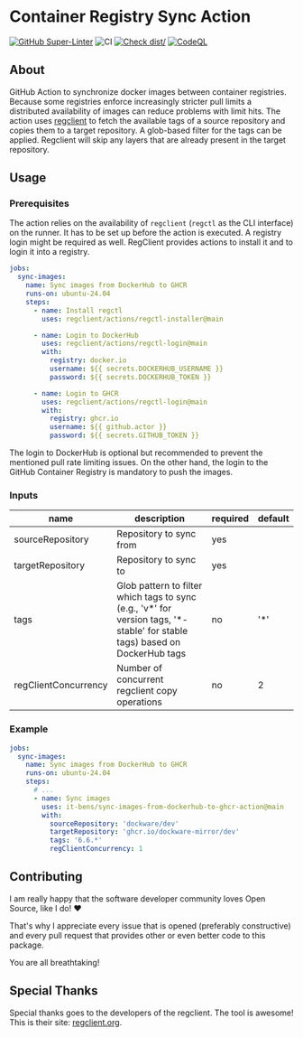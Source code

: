 # Container Registry Sync Action

[![GitHub Super-Linter](https://github.com/it-bens/sync-images-from-dockerhub-to-ghcr-action/actions/workflows/linter.yml/badge.svg)](https://github.com/super-linter/super-linter)
![CI](https://github.com/it-bens/sync-images-from-dockerhub-to-ghcr-action/actions/workflows/ci.yml/badge.svg)
[![Check dist/](https://github.com/it-bens/sync-images-from-dockerhub-to-ghcr-action/actions/workflows/check-dist.yml/badge.svg)](https://github.com/it-bens/sync-images-from-dockerhub-to-ghcr-action/actions/workflows/check-dist.yml)
[![CodeQL](https://github.com/it-bens/sync-images-from-dockerhub-to-ghcr-action/actions/workflows/codeql-analysis.yml/badge.svg)](https://github.com/it-bens/sync-images-from-dockerhub-to-ghcr-action/actions/workflows/codeql-analysis.yml)

## About

GitHub Action to synchronize docker images between container registries. Because
some registries enforce increasingly stricter pull limits a distributed
availability of images can reduce problems with limit hits. The action uses
[regclient](https://github.com/regclient/regclient) to fetch the available tags
of a source repository and copies them to a target repository. A glob-based
filter for the tags can be applied. Regclient will skip any layers that are
already present in the target repository.

## Usage

### Prerequisites

The action relies on the availability of `regclient` (`regctl` as the CLI
interface) on the runner. It has to be set up before the action is executed. A
registry login might be required as well. RegClient provides actions to install
it and to login it into a registry.

```yaml
jobs:
  sync-images:
    name: Sync images from DockerHub to GHCR
    runs-on: ubuntu-24.04
    steps:
      - name: Install regctl
        uses: regclient/actions/regctl-installer@main

      - name: Login to DockerHub
        uses: regclient/actions/regctl-login@main
        with:
          registry: docker.io
          username: ${{ secrets.DOCKERHUB_USERNAME }}
          password: ${{ secrets.DOCKERHUB_TOKEN }}

      - name: Login to GHCR
        uses: regclient/actions/regctl-login@main
        with:
          registry: ghcr.io
          username: ${{ github.actor }}
          password: ${{ secrets.GITHUB_TOKEN }}
```

The login to DockerHub is optional but recommended to prevent the mentioned pull
rate limiting issues. On the other hand, the login to the GitHub Container
Registry is mandatory to push the images.

### Inputs

| name                 | description                                                                                                                 | required | default |
| -------------------- | --------------------------------------------------------------------------------------------------------------------------- | -------- | ------- |
| sourceRepository     | Repository to sync from                                                                                                     | yes      |         |
| targetRepository     | Repository to sync to                                                                                                       | yes      |         |
| tags                 | Glob pattern to filter which tags to sync (e.g., 'v*' for version tags, '*-stable' for stable tags) based on DockerHub tags | no       | '\*'    |
| regClientConcurrency | Number of concurrent regclient copy operations                                                                              | no       | 2       |

### Example

```yaml
jobs:
  sync-images:
    name: Sync images from DockerHub to GHCR
    runs-on: ubuntu-24.04
    steps:
      # ...
      - name: Sync images
        uses: it-bens/sync-images-from-dockerhub-to-ghcr-action@main
        with:
          sourceRepository: 'dockware/dev'
          targetRepository: 'ghcr.io/dockware-mirror/dev'
          tags: '6.6.*'
          regClientConcurrency: 1
```

## Contributing

I am really happy that the software developer community loves Open Source, like
I do! ♥

That's why I appreciate every issue that is opened (preferably constructive) and
every pull request that provides other or even better code to this package.

You are all breathtaking!

## Special Thanks

Special thanks goes to the developers of the regclient. The tool is awesome!
This is their site: [regclient.org](https://regclient.org).
